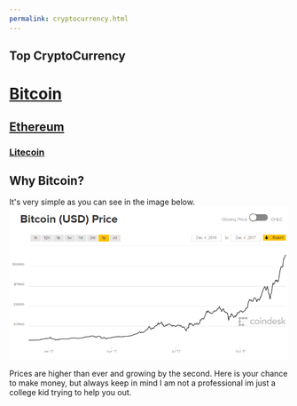 ```yaml
---
permalink: cryptocurrency.html
---
```


## Top CryptoCurrency
# [**Bitcoin**](https://www.bitcoin.com/) 
## [**Ethereum**](https://ethereum.org/)
### [**Litecoin**](https://litecoin.org/)


## Why Bitcoin?
It's very simple as you can see in the image below.
![Image](bitcoinprice.png)

Prices are higher than ever and growing by the second.
Here is your chance to make money, but always keep in mind I am not a professional im just
a college kid trying to help you out.
